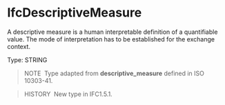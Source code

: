 # IfcDescriptiveMeasure

A descriptive measure is a human interpretable definition of a quantifiable value. The mode of interpretation has to be established for the exchange context.

Type: STRING

> NOTE&nbsp; Type adapted from **descriptive_measure** defined in ISO 10303-41.

> HISTORY&nbsp; New type in IFC1.5.1.

